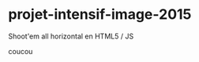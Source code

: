 projet-intensif-image-2015
==========================

Shoot'em all horizontal en HTML5 / JS

coucou
